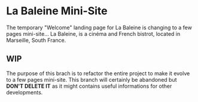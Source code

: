 # La Baleine Mini-Site

The temporary "Welcome" landing page for La Baleine is changing to a few pages mini-site…
La Baleine, is a cinéma and French bistrot, located in Marseille, South France.

## WIP
The purpose of this brach is to refactor the entire project to make it evolve to a few pages mini-site.
This branch will certainly be abandoned but **DON'T DELETE IT** as it might contains useful informations for other developments.
